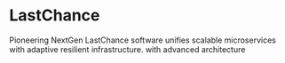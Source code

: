 # LastChance
Pioneering NextGen LastChance software unifies scalable microservices with adaptive resilient infrastructure. with advanced architecture
